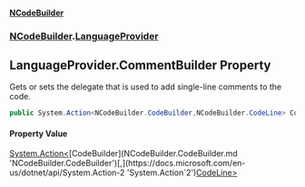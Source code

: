 #### [NCodeBuilder](index.md 'index')
### [NCodeBuilder](NCodeBuilder.md 'NCodeBuilder').[LanguageProvider](NCodeBuilder.LanguageProvider.md 'NCodeBuilder.LanguageProvider')

## LanguageProvider.CommentBuilder Property

Gets or sets the delegate that is used to add single-line comments to the code.

```csharp
public System.Action<NCodeBuilder.CodeBuilder,NCodeBuilder.CodeLine> CommentBuilder { get; set; }
```

#### Property Value
[System.Action&lt;](https://docs.microsoft.com/en-us/dotnet/api/System.Action-2 'System.Action`2')[CodeBuilder](NCodeBuilder.CodeBuilder.md 'NCodeBuilder.CodeBuilder')[,](https://docs.microsoft.com/en-us/dotnet/api/System.Action-2 'System.Action`2')[CodeLine](NCodeBuilder.CodeLine.md 'NCodeBuilder.CodeLine')[&gt;](https://docs.microsoft.com/en-us/dotnet/api/System.Action-2 'System.Action`2')